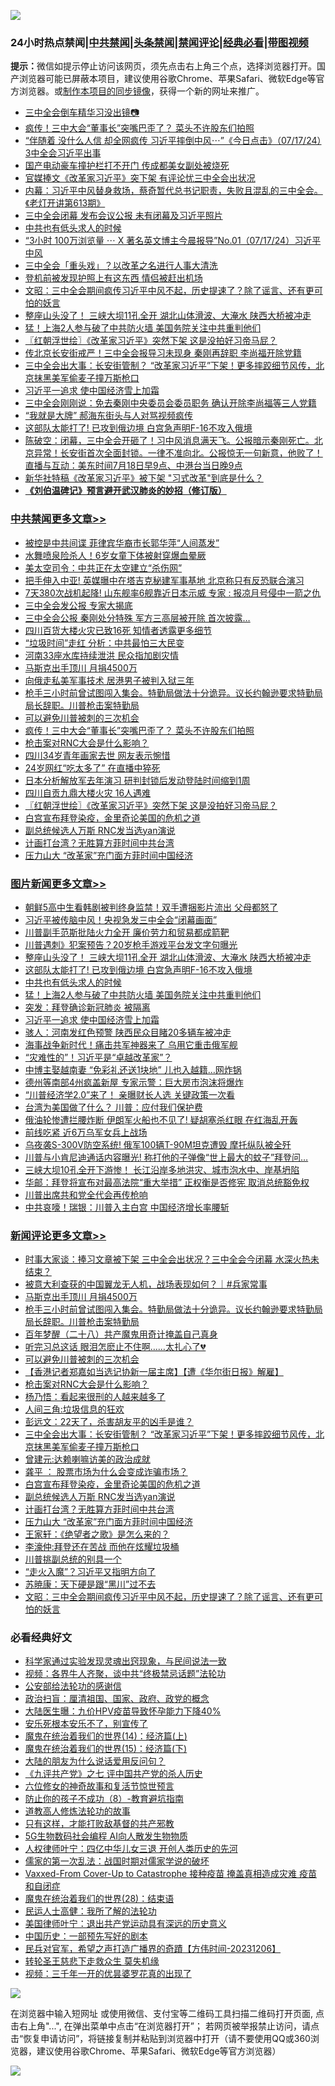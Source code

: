 ![](https://raw.githubusercontent.com/jsvpn/jsproxy/dev/64photo/fqnews-qr.jpg)

<div id="tt">
<h3>24小时热点禁闻|<a href="#%E4%B8%AD%E5%85%B1%E7%A6%81%E9%97%BB%E6%9B%B4%E5%A4%9A%E6%96%87%E7%AB%A0">中共禁闻</a>|<a href="#%E5%9B%BE%E7%89%87%E6%96%B0%E9%97%BB%E6%9B%B4%E5%A4%9A%E6%96%87%E7%AB%A0">头条禁闻</a>|<a href="#%E6%96%B0%E9%97%BB%E8%AF%84%E8%AE%BA%E6%9B%B4%E5%A4%9A%E6%96%87%E7%AB%A0">禁闻评论|<a href="#%E5%BF%85%E7%9C%8B%E7%BB%8F%E5%85%B8%E5%A5%BD%E6%96%87">经典必看</a>|<a href="https://2654106.xyz/3" target="_blank">带图视频</a></h3>
<div><b>提示：</b>微信如提示停止访问该网页，须先点击右上角三个点，选择浏览器打开。国产浏览器可能已屏蔽本项目，建议使用谷歌Chrome、苹果Safari、微软Edge等官方浏览器。或<a href="%E5%88%B6%E4%BD%9Cgit%E7%A6%81%E9%97%BB%E9%95%9C%E5%83%8F.md">制作本项目的同步镜像</a>，获得一个新的网址来推广。</div>
<ul>

<li><a href="/comments/20240718/2063500.md">三中全会倒车精华习没出镜📷</a></li>
<li><a href="/cbnews/20240718/2063775.md">疯传！三中大会“董事长”突嘴巴歪了？ 菜头不许股东们拍照</a></li>
<li><a href="/sohnews/20240718/2063510.md">“伴随着 没什么人信 却全网疯传 习近平摔倒中风⋯”《今日点击》（07/17/24）3中全会习近平出事</a></li>
<li><a href="/cbnews/20240718/2063572.md">国产电动豪车撞护栏打不开门 传成都美女副处被烧死</a></li>
<li><a href="/headline/20240718/2063501.md">官媒捧文《改革家习近平》突下架 有评论忧三中全会出状况</a></li>
<li><a href="/sohnews/20240718/2063777.md">内幕：习近平中风替身救场，蔡奇暂代总书记职责，失败且混乱的三中全会。《老灯开讲第613期》</a></li>
<li><a href="/headline/20240718/2063821.md">三中全会闭幕 发布会议公报 未有闭幕及习近平照片</a></li>
<li><a href="/topimagenews/20240718/2063658.md">中共也有低头求人的时候</a></li>
<li><a href="/sohnews/20240718/2063509.md">“3小时 100万浏览量 ⋯ X 著名英文博主今晨报导”No.01（07/17/24）习近平中风</a></li>
<li><a href="/baitai/20240718/2063561.md">三中全会「重头戏」？以改革之名进行人事大清洗</a></li>
<li><a href="/worldnews/20240718/2063618.md">登机前被发现护照上有这东西 情侣被赶出机场</a></li>
<li><a href="/comments/20240718/2063630.md">文昭：三中全会期间疯传习近平中风不起，历史提速了？除了谣言、还有更可怕的妖言</a></li>
<li><a href="/topimagenews/20240718/2063773.md">整座山头没了！ 三峡大坝11孔全开 湖北山体滑波、大淹水 陕西大桥被冲走</a></li>
<li><a href="/topimagenews/20240718/2063632.md">猛！上海2人参与破了中共防火墙 美国务院关注中共重判他们</a></li>
<li><a href="/cbnews/20240718/2063699.md">〖红朝浮世绘〗《改革家习近平》突然下架 这是没拍好习帝马屁？</a></li>
<li><a href="/baitai/20240718/2063836.md">传北京长安街戒严！三中全会报导习未现身 秦刚再辞职 李尚福开除党籍</a></li>
<li><a href="/comments/20240718/2063704.md">三中全会出大事：长安街管制？ “改革家习近平”下架！更多摔跤细节风传，北京抹黑美军偷麦子撞万斯枪口</a></li>
<li><a href="/topimagenews/20240718/2063614.md">习近平一追求 使中国经济雪上加霜</a></li>
<li><a href="/headline/20240718/2063805.md">三中全会刚刚说：免去秦刚中央委员会委员职务 确认开除李尚福等三人党籍</a></li>
<li><a href="/cnnews/20240718/2063595.md">“我就是大牌” 郝海东街头与人对骂视频疯传</a></li>
<li><a href="/topimagenews/20240718/2063772.md">这部队太能打了! 已攻到俄边境 白宫急声明F-16不攻入俄境</a></li>
<li><a href="/sohnews/20240718/2063839.md">陈破空：闭幕，三中全会开砸了！习中风消息满天飞。公报暗示秦刚死亡。北京异常！长安街首次全面封锁。一律不准向北。公报惊无一句新意，他败了！直播与互动：美东时间7月18日早9点、中港台当日晚9点</a></li>
<li><a href="/comments/20240718/2063545.md">新华社特稿《改革家习近平》被下架 "习式改革"到底是什么？</a></li>
<li><b><a href="/comments/20200207/1272816.md" target="_blank">《刘伯温碑记》预言避开武汉肺炎的妙招（修订版）</a></b></li>
</ul>
</div>

<div class="catlist">
<h3><a href="/cbnews/" target="_blank">中共禁闻</a><span><a href="/cbnews/" target="_blank" rel="nofollow">更多文章>></a></span></h3>
<ul>
<li><a href="/cbnews/20240718/2063915.md" target="_blank">被控是中共间谍 菲律宾华裔市长郭华萍“人间蒸发”</a></li>
<li><a href="/cbnews/20240718/2063914.md" target="_blank">水舞喷泉险杀人！6岁女童下体被射穿爆血晕厥</a></li>
<li><a href="/cbnews/20240718/2063900.md" target="_blank">美太空司令：中共正在太空建立“杀伤网”</a></li>
<li><a href="/cbnews/20240718/2063875.md" target="_blank">把手伸入中亚! 英媒曝中在塔吉克秘建军事基地 北京称只有反恐联合演习</a></li>
<li><a href="/cbnews/20240718/2063874.md" target="_blank">7天380次战机起降! 山东舰率6舰靠近日本示威 专家 : 报凉月号侵中一箭之仇</a></li>
<li><a href="/cbnews/20240718/2063873.md" target="_blank">三中全会发公报 专家大揭底</a></li>
<li><a href="/cbnews/20240718/2063872.md" target="_blank">三中全会公报 秦刚处分特殊 军方三高层被开除 首次披露&#8230;</a></li>
<li><a href="/cbnews/20240718/2063871.md" target="_blank">四川百货大楼火灾已致16死 知情者透露更多细节</a></li>
<li><a href="/cbnews/20240718/2063870.md" target="_blank">“垃圾时间”走红 分析：中共最怕三大民变</a></li>
<li><a href="/cbnews/20240718/2063869.md" target="_blank">河南33座水库持续泄洪 民众指加剧灾情</a></li>
<li><a href="/comments/20240718/2063863.md" target="_blank">马斯克出手顶川 月捐4500万</a></li>
<li><a href="/cbnews/20240718/2063851.md" target="_blank">向俄走私美军事技术 居港男子被判入狱三年</a></li>
<li><a href="/comments/20240718/2063847.md" target="_blank">枪手三小时前曾试图闯入集会。特勤局做法十分诡异。议长约翰逊要求特勤局局长辞职。川普枪击案特勤局</a></li>
<li><a href="/comments/20240718/2063790.md" target="_blank">可以避免川普被刺的三次机会</a></li>
<li><a href="/cbnews/20240718/2063775.md" target="_blank">疯传！三中大会“董事长”突嘴巴歪了？ 菜头不许股东们拍照</a></li>
<li><a href="/comments/20240718/2063754.md" target="_blank">枪击案对RNC大会是什么影响？</a></li>
<li><a href="/cbnews/20240718/2063749.md" target="_blank">四川34岁青年画家去世 网友表示惋惜</a></li>
<li><a href="/cbnews/20240718/2063748.md" target="_blank">24岁网红“吃太多了” 在直播中猝死</a></li>
<li><a href="/cbnews/20240718/2063727.md" target="_blank">日本分析解放军去年演习 研判封锁后发动登陆时间缩到1周</a></li>
<li><a href="/cbnews/20240718/2063726.md" target="_blank">四川自贡九鼎大楼火灾 16人遇难</a></li>
<li><a href="/cbnews/20240718/2063699.md" target="_blank">〖红朝浮世绘〗《改革家习近平》突然下架 这是没拍好习帝马屁？</a></li>
<li><a href="/comments/20240718/2063681.md" target="_blank">白宫宣布拜登染疫，金里奇论美国的危机之道</a></li>
<li><a href="/comments/20240718/2063680.md" target="_blank">副总统候选人万斯 RNC发当选yan演说</a></li>
<li><a href="/comments/20240718/2063676.md" target="_blank">计画打台湾？无胜算方菲时间中共台湾</a></li>
<li><a href="/comments/20240718/2063675.md" target="_blank">压力山大 “改革家”充门面方菲时间中国经济</a></li>

</ul>
</div>
<div class="catlist">
<h3><a href="/topimagenews/" target="_blank">图片新闻</a><span><a href="/topimagenews/" target="_blank" rel="nofollow">更多文章>></a></span></h3>
<ul>
<li><a href="/topimagenews/20240718/2063913.md" target="_blank">朝鲜5高中生看韩剧被判终身监禁！双手遭捆影片流出 父母都怒了</a></li>
<li><a href="/topimagenews/20240718/2063912.md" target="_blank">习近平被传脑中风！央视急发三中全会“闭幕画面”</a></li>
<li><a href="/topimagenews/20240718/2063899.md" target="_blank">川普副手范斯批陆火力全开 廉价劳力和贸易都成箭靶</a></li>
<li><a href="/topimagenews/20240718/2063898.md" target="_blank">川普遇刺》犯案预告？20岁枪手游戏平台发文字句曝光</a></li>
<li><a href="/topimagenews/20240718/2063773.md" target="_blank">整座山头没了！ 三峡大坝11孔全开 湖北山体滑波、大淹水 陕西大桥被冲走</a></li>
<li><a href="/topimagenews/20240718/2063772.md" target="_blank">这部队太能打了! 已攻到俄边境 白宫急声明F-16不攻入俄境</a></li>
<li><a href="/topimagenews/20240718/2063658.md" target="_blank">中共也有低头求人的时候</a></li>
<li><a href="/topimagenews/20240718/2063632.md" target="_blank">猛！上海2人参与破了中共防火墙 美国务院关注中共重判他们</a></li>
<li><a href="/topimagenews/20240718/2063631.md" target="_blank">突发：拜登确诊新冠肺炎 被隔离</a></li>
<li><a href="/topimagenews/20240718/2063614.md" target="_blank">习近平一追求 使中国经济雪上加霜</a></li>
<li><a href="/topimagenews/20240718/2063588.md" target="_blank">骇人：河南发红色预警 陕西民众目睹20多辆车被冲走</a></li>
<li><a href="/topimagenews/20240718/2063571.md" target="_blank">海事战争新时代！痛击共军神器来了 乌用它重击俄军舰</a></li>
<li><a href="/topimagenews/20240718/2063570.md" target="_blank">“灾难性的”！习近平是“卓越改革家”？</a></li>
<li><a href="/topimagenews/20240717/2063479.md" target="_blank">中博主娶越南妻 “免彩礼还送1块地” 儿也入越籍…网炸锅</a></li>
<li><a href="/topimagenews/20240717/2063478.md" target="_blank">德州等南部4州疯盖新屋 专家示警：巨大房市泡沫将爆炸</a></li>
<li><a href="/topimagenews/20240717/2063438.md" target="_blank">“川普经济学2.0”来了！ 亲曝财长人选 关键政策一次看</a></li>
<li><a href="/topimagenews/20240717/2063437.md" target="_blank">台湾为美国做了什么？ 川普：应付我们保护费</a></li>
<li><a href="/topimagenews/20240717/2063399.md" target="_blank">俄油轮惨遭拦腰炸断 伊朗军火船也不见了! 疑胡塞杀红眼 在红海乱开轰</a></li>
<li><a href="/topimagenews/20240717/2063397.md" target="_blank">前线吃紧 近6万乌军女兵上战场</a></li>
<li><a href="/topimagenews/20240717/2063396.md" target="_blank">乌夜袭S-300V防空系统! 俄军100辆T-90M坦克遭毁 摩托纵队被全歼</a></li>
<li><a href="/topimagenews/20240717/2063395.md" target="_blank">川普与小肯尼迪通话内容曝光! 称打他的子弹像“世上最大的蚊子”拜登问&#8230;</a></li>
<li><a href="/topimagenews/20240717/2063394.md" target="_blank">三峡大坝10孔全开下游惨！ 长江沿岸多地洪灾、城市泡水中、岸基坍陷</a></li>
<li><a href="/topimagenews/20240717/2063393.md" target="_blank">华邮：拜登将宣布对最高法院“重大举措” 正权衡是否修宪 取消总统豁免权</a></li>
<li><a href="/topimagenews/20240717/2063270.md" target="_blank">川普出席共和党全代会再传枪响</a></li>
<li><a href="/topimagenews/20240717/2063269.md" target="_blank">中共哀嚎！瑞银：川普入主白宫 中国经济增长率腰斩</a></li>

</ul>
</div>
<div class="catlist">
<h3><a href="/comments/" target="_blank">新闻评论</a><span><a href="/comments/" target="_blank" rel="nofollow">更多文章>></a></span></h3>
<ul>
<li><a href="/comments/20240718/2063931.md" target="_blank">时事大家谈：捧习文章被下架 三中全会出状况？三中全会今闭幕 水深火热未结束？</a></li>
<li><a href="/comments/20240718/2063894.md" target="_blank">被意大利查获的中国翼龙无人机，战场表现如何？｜#兵家常事</a></li>
<li><a href="/comments/20240718/2063863.md" target="_blank">马斯克出手顶川 月捐4500万</a></li>
<li><a href="/comments/20240718/2063847.md" target="_blank">枪手三小时前曾试图闯入集会。特勤局做法十分诡异。议长约翰逊要求特勤局局长辞职。川普枪击案特勤局</a></li>
<li><a href="/comments/20240718/2063792.md" target="_blank">百年梦醒（二十八）共产魔鬼用奇计掩盖自己真身</a></li>
<li><a href="/comments/20240718/2063838.md" target="_blank">听完习总这话 眼泪怎麽止不住啊&#8230;&#8230;太扎心了💔</a></li>
<li><a href="/comments/20240718/2063790.md" target="_blank">可以避免川普被刺的三次机会</a></li>
<li><a href="/comments/20240718/2063781.md" target="_blank">【香港记者郑嘉如当选记协新一届主席】【遭《华尔街日报》解雇】</a></li>
<li><a href="/comments/20240718/2063754.md" target="_blank">枪击案对RNC大会是什么影响？</a></li>
<li><a href="/comments/20240718/2063709.md" target="_blank">杨乃悟：看起来很刑的人越来越多了</a></li>
<li><a href="/comments/20240718/2063708.md" target="_blank">人间三角:垃圾信息的狂欢</a></li>
<li><a href="/comments/20240718/2063707.md" target="_blank">彭远文：22天了，杀害胡友平的凶手是谁？</a></li>
<li><a href="/comments/20240718/2063704.md" target="_blank">三中全会出大事：长安街管制？ “改革家习近平”下架！更多摔跤细节风传，北京抹黑美军偷麦子撞万斯枪口</a></li>
<li><a href="/comments/20240718/2063690.md" target="_blank">曾建元:达赖喇嘛访美的政治成就</a></li>
<li><a href="/comments/20240718/2063689.md" target="_blank">龚平 ： 股票市场为什么会变成诈骗市场？</a></li>
<li><a href="/comments/20240718/2063681.md" target="_blank">白宫宣布拜登染疫，金里奇论美国的危机之道</a></li>
<li><a href="/comments/20240718/2063680.md" target="_blank">副总统候选人万斯 RNC发当选yan演说</a></li>
<li><a href="/comments/20240718/2063676.md" target="_blank">计画打台湾？无胜算方菲时间中共台湾</a></li>
<li><a href="/comments/20240718/2063675.md" target="_blank">压力山大 “改革家”充门面方菲时间中国经济</a></li>
<li><a href="/comments/20240718/2063661.md" target="_blank">王家轩：《绝望者之歌》是怎么来的？</a></li>
<li><a href="/comments/20240718/2063660.md" target="_blank">李濠仲:拜登还在苦战 而他在炫耀垃圾桶</a></li>
<li><a href="/comments/20240718/2063645.md" target="_blank">川普挑副总统的别具一个</a></li>
<li><a href="/comments/20240718/2063639.md" target="_blank">“走火入魔”？习近平又指明方向了</a></li>
<li><a href="/comments/20240718/2063638.md" target="_blank">苏暁康：天下硬是跟“黑川”过不去</a></li>
<li><a href="/comments/20240718/2063630.md" target="_blank">文昭：三中全会期间疯传习近平中风不起，历史提速了？除了谣言、还有更可怕的妖言</a></li>

</ul>
</div>

<div class="catlist">
<h3>必看经典好文</h3>
<ul>
<li><a href="/comments/20200921/1400587.md" target="_blank">科学家通过实验发现灵魂出窍现象，与民间说法一致</a></li>
<li><a href="/comments/20220514/1732752.md" target="_blank">视频：各界牛人齐聚，谈中共“终极禁忌话题”法轮功</a></li>
<li><a href="/aomi/history/20210111/1465363.md" target="_blank">公安部给法轮功的感谢信</a></li>
<li><a href="/baitai/20221002/1792160.md" target="_blank">政治扫盲：厘清祖国、国家、政府、政党的概念</a></li>
<li><a href="/comments/20231220/1976789.md" target="_blank">大陆医生曝：九价HPV疫苗导致怀孕能力下降40%</a></li>
<li><a href="/topimagenews/20180608/954788.md" target="_blank">安乐死根本安乐不了，别宣传了</a></li>
<li><a href="/topimagenews/20180605/953415.md" target="_blank">魔鬼在统治着我们的世界(14)：经济篇(上)</a></li>
<li><a href="/topimagenews/20180610/955499.md" target="_blank">魔鬼在统治着我们的世界(15)：经济篇(下)</a></li>
<li><a href="/lifebaike/20200505/1323183.md" target="_blank">大陆的朋友为什么说话爱用反问句？</a></li>
<li><a href="/bookonline/20131116/201048.md" target="_blank">《九评共产党》之七 评中国共产党的杀人历史</a></li>
<li><a href="/tculture/20130420/118886.md" target="_blank">六位修女的神奇故事和复活节惊世预言</a></li>
<li><a href="/comments/20230923/1937654.md" target="_blank">防止你的孩子不成功（8）-教育避坑指南</a></li>
<li><a href="/comments/20200805/1375080.md" target="_blank">道教高人修炼法轮功的故事</a></li>
<li><a href="/comments/20220127/1684835.md" target="_blank">只有这样，才能打败敌基督的共产邪教</a></li>
<li><a href="/topimagenews/20200527/1335347.md" target="_blank">5G生物数码社会编程 AI向人散发生物物质</a></li>
<li><a href="/bannedvideo/20220806/1768296.md" target="_blank">人权律师叶宁：四亿中华儿女三退 开创人类历史的先河</a></li>
<li><a href="/comments/20191110/1037275.md" target="_blank">儒家的第一次乱法：战国时期对儒家学说的破坏</a></li>
<li><a href="/comments/20230812/1919435.md" target="_blank">Vaxxed-From Cover-Up to Catastrophe 接种疫苗 掩盖真相造成灾难 疫苗和自闭症</a></li>
<li><a href="/comments/20181228/1054609.md" target="_blank">魔鬼在统治着我们的世界(28)：结束语</a></li>
<li><a href="/ccpdope/20200729/1369047.md" target="_blank">民运人士高健：我所了解的法轮功</a></li>
<li><a href="/cnnews/20210819/1609201.md" target="_blank">美国律师叶宁：退出共产党运动具有深远的历史意义</a></li>
<li><a href="/comments/20220910/1782931.md" target="_blank">中国历史：一部预先写好的剧本</a></li>
<li><a href="/comments/20231207/1970628.md" target="_blank">民兵对官军，希望之声打造广播界的奇蹟【方伟时间-20231206】</a></li>
<li><a href="/health/20141127/823595.md" target="_blank">转轮圣王慈悲下走救众生 莫失机缘</a></li>
<li><a href="/aomi/qiwen/20151223/484507.md" target="_blank">视频：三千年一开的优昙婆罗花真的出现了</a></li>

</ul>
</div>

![](https://raw.githubusercontent.com/jsvpn/jsproxy/dev/64photo/fqnews-qr.jpg)

在浏览器中输入短网址 或使用微信、支付宝等二维码工具扫描二维码打开页面, 点击右上角"...", 在弹出菜单中点击“在浏览器打开”； 若网页被举报禁止访问，请点击“恢复申请访问”，将链接复制并粘贴到浏览器中打开（请不要使用QQ或360浏览器，建议使用谷歌Chrome、苹果Safari、微软Edge等官方浏览器）

![](https://raw.githubusercontent.com/jsvpn/jsproxy/dev/64photo/wx.jpg)